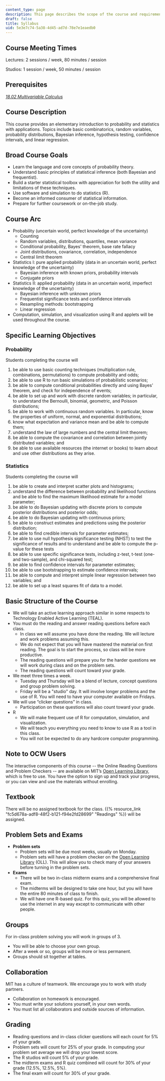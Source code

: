 ```yaml
---
content_type: page
description: This page describes the scope of the course and requirements.
draft: false
title: Syllabus
uid: 5e3e7c74-5a38-4d45-ad7d-78e7e1eaedb0
---
```

## Course Meeting Times

Lectures: 2 sessions / week, 80 minutes / session

Studios: 1 session / week, 50 minutes / session

## Prerequisites

[*18.02 Multivariable Calculus*](/courses/mathematics/18-02sc-multivariable-calculus-fall-2010)

## Course Description

This course provides an elementary introduction to probability and statistics with applications. Topics include basic combinatorics, random variables, probability distributions, Bayesian inference, hypothesis testing, confidence intervals, and linear regression.

## Broad Course Goals

- Learn the language and core concepts of probability theory.
- Understand basic principles of statistical inference (both Bayesian and frequentist).
- Build a starter statistical toolbox with appreciation for both the utility and limitations of these techniques.
- Use software and simulation to do statistics (R).
- Become an informed consumer of statistical information.
- Prepare for further coursework or on-the-job study.

## Course Arc

- Probability (uncertain world, perfect knowledge of the uncertainty)
    - Counting
    - Random variables, distributions, quantiles, mean variance
    - Conditional probability, Bayes' theorem, base rate fallacy
    - Joint distributions, covariance, correlation, independence
    - Central limit theorem
- Statistics I: pure applied probability (data in an uncertain world, perfect knowledge of the uncertainty)
    - Bayesian inference with known priors, probability intervals
    - Conjugate priors
- Statistics II: applied probability (data in an uncertain world, imperfect knowledge of the uncertainty)
    - Bayesian inference with unknown priors
    - Frequentist significance tests and confidence intervals
    - Resampling methods: bootstrapping
    - Linear regression
- Computation, simulation, and visualization using R and applets will be used throughout the course.

## Specific Learning Objectives

### Probability

Students completing the course will

1. be able to use basic counting techniques (multiplication rule, combinations, permutations) to compute probability and odds;
2. be able to use R to run basic simulations of probabilistic scenarios;
3. be able to compute conditional probabilities directly and using Bayes' theorem, and check for independence of events;
4. be able to set up and work with discrete random variables; in particular, to understand the Bernoulli, binomial, geometric, and Poisson distributions;
5. be able to work with continuous random variables. In particular, know the properties of uniform, normal, and exponential distributions;
6. know what expectation and variance mean and be able to compute them;
7. understand the law of large numbers and the central limit theorem;
8. be able to compute the covariance and correlation between jointly distributed variables; and
9. be able to use available resources (the internet or books) to learn about and use other distributions as they arise.

### Statistics

Students completing the course will

1. be able to create and interpret scatter plots and histograms;
2. understand the difference between probability and likelihood functions and be able to find the maximum likelihood estimate for a model parameter;
3. be able to do Bayesian updating with discrete priors to compute posterior distributions and posterior odds;
4. be able to do Bayesian updating with continuous priors;
5. be able to construct estimates and predictions using the posterior distribution;
6. be able to find credible intervals for parameter estimates;
7. be able to use null hypothesis significance testing (NHST) to test the significance of results and to understand and be able to compute the p-value for these tests
8. be able to use specific significance tests, including z-test, t-test (one- and two-sample), and chi-squared test;
9. be able to find confidence intervals for parameter estimates;
10. be able to use bootstrapping to estimate confidence intervals;
11. be able to compute and interpret simple linear regression between two variables; and
12. be able to set up a least squares fit of data to a model.

## Basic Structure of the Course

- We will take an active learning approach similar in some respects to Technology Enabled Active Learning (TEAL).
- You must do the reading and answer reading questions before each class.
    - In class we will assume you have done the reading. We will lecture and work problems assuming this.
    - We do not expect that you will have mastered the material on first reading. The goal is to start the process, so class will be more productive.
    - The reading questions will prepare you for the harder questions we will work during class and on the problem sets.
    - The reading questions will count toward your grade.
- We meet three times a week.
    - Tuesday and Thursday will be a blend of lecture, concept questions and group problem solving.
    - Friday will be a "studio" day. It will involve longer problems and the use of R. You will need to have your computer available on Fridays.
- We will use “clicker questions” in class.
    - Participation on these questions will also count toward your grade.
- R
    - We will make frequent use of R for computation, simulation, and visualization.
    - We will teach you everything you need to know to use R as a tool in this class.
    - You will not be expected to do any hardcore computer programming.

## Note to OCW Users

The interactive components of this course -- the Online Reading Questions and Problem Checkers -- are available on MIT’s [Open Learning Library](https://openlearninglibrary.mit.edu/courses/course-v1:MITx+18.05r_10+2022_Summer/about), which is free to use. You have the option to sign up and track your progress, or you can view and use the materials without enrolling.

## Textbook

There will be no assigned textbook for the class. {{% resource_link "fc5d678a-adf8-48f2-b121-f94e2fd28699" "Readings" %}} will be assigned.

## Problem Sets and Exams

- **Problem sets**
    - Problem sets will be due most weeks, usually on Monday.
    - Problem sets will have a problem checker on the [Open Learning Library](https://openlearninglibrary.mit.edu/courses/course-v1:MITx+18.05r_10+2022_Summer/about) (OLL). This will allow you to check many of your answers before turning in the problem sets. 
- **Exams**
    - There will be two in-class midterm exams and a comprehensive final exam.
    - The midterms will be designed to take one hour, but you will have the entire 80 minutes of class to finish.
    - We will have one R-based quiz. For this quiz, you will be allowed to use the internet in any way except to communicate with other people.

## Groups

For in-class problem solving you will work in groups of 3.

- You will be able to choose your own group.
- After a week or so, groups will be more or less permanent.
- Groups should sit together at tables.

## Collaboration

MIT has a culture of teamwork. We encourage you to work with study partners.

- Collaboration on homework is encouraged.
- You must write your solutions yourself, in your own words.
- You must list all collaborators and outside sources of information.

## Grading

- Reading questions and in-class clicker questions will each count for 5% of your grade.
- Problem sets will count for 25% of your grade. In computing your problem set average we will drop your lowest score.
- The R studios will count 5% of your grade.
- The midterm exams and R quiz combined will count for 30% of your grade (12.5%, 12.5%, 5%).
- The final exam will count for 30% of your grade.